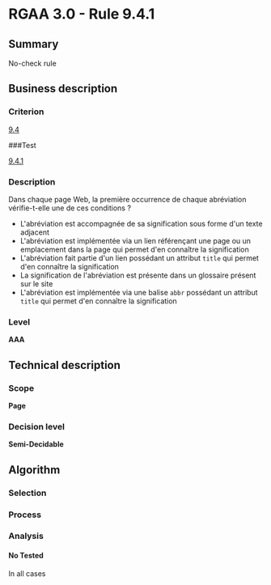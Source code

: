 # RGAA 3.0 -  Rule 9.4.1

## Summary

No-check rule

## Business description

### Criterion

[9.4](http://references.modernisation.gouv.fr/referentiel-technique-0#crit-9-4)

###Test

[9.4.1](http://references.modernisation.gouv.fr/referentiel-technique-0#test-9-4-1)

### Description

Dans chaque page Web, la premi&egrave;re occurrence de chaque abr&eacute;viation v&eacute;rifie-t-elle une de ces conditions ? 
 
 * L'abr&eacute;viation est accompagn&eacute;e de sa signification sous forme d'un texte adjacent 
 * L'abr&eacute;viation est impl&eacute;ment&eacute;e via un lien r&eacute;f&eacute;ren&ccedil;ant une page ou un emplacement dans la page qui permet d'en conna&icirc;tre la signification 
 * L'abr&eacute;viation fait partie d'un lien poss&eacute;dant un attribut `title` qui permet d'en conna&icirc;tre la signification 
 * La signification de l'abr&eacute;viation est pr&eacute;sente dans un glossaire pr&eacute;sent sur le site 
 * L'abr&eacute;viation est impl&eacute;ment&eacute;e via une balise `abbr` poss&eacute;dant un attribut `title` qui permet d'en conna&icirc;tre la signification 


### Level

**AAA**

## Technical description

### Scope

**Page**

### Decision level

**Semi-Decidable**

## Algorithm

### Selection

### Process

### Analysis

#### No Tested 

In all cases
